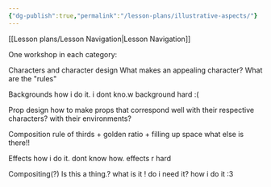 ```yaml
---
{"dg-publish":true,"permalink":"/lesson-plans/illustrative-aspects/"}
---
```



[[Lesson plans/Lesson Navigation\|Lesson Navigation]]


One workshop in each category: 

Characters and character design
	What makes an appealing character?
	What are the "rules"

Backgrounds
	how i do it. i dont kno.w background hard :(

Prop design
	how to make props that correspond well with their respective characters? with their environments?

Composition 
	rule of thirds + golden ratio + filling up space
	what else is there!!

Effects
	how i do it. dont know how. effects r hard

Compositing(?)
	Is this a thing.? what is it ! do i need it? how i do it :3